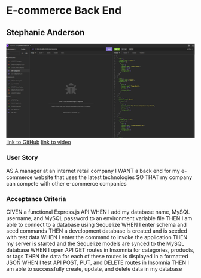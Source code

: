 # E-commerce Back End
## Stephanie Anderson

![screenshot](./Screenshot.jpg)
[link to GitHub](https://github.com/git6548/E-commerce-Back-End)
[link to video](https://drive.google.com/file/d/1loISHo7BPV0yjabDEGjhuShPAdAlk1MX/view)
### User Story
AS A manager at an internet retail company
I WANT a back end for my e-commerce website that uses the latest technologies
SO THAT my company can compete with other e-commerce companies
### Acceptance Criteria
GIVEN a functional Express.js API
WHEN I add my database name, MySQL username, and MySQL password to an environment variable file
THEN I am able to connect to a database using Sequelize
WHEN I enter schema and seed commands
THEN a development database is created and is seeded with test data
WHEN I enter the command to invoke the application
THEN my server is started and the Sequelize models are synced to the MySQL database
WHEN I open API GET routes in Insomnia for categories, products, or tags
THEN the data for each of these routes is displayed in a formatted JSON
WHEN I test API POST, PUT, and DELETE routes in Insomnia
THEN I am able to successfully create, update, and delete data in my database